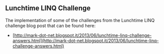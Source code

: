 Lunchtime LINQ Challenge
---

The implementation of some of the challenges from the Lunchtime LINQ challenge blog post that can be found here:

- [http://mark-dot-net.blogspot.it/2013/06/lunchtime-linq-challenge-answers.html](http://mark-dot-net.blogspot.it/2013/06/lunchtime-linq-challenge-answers.html)